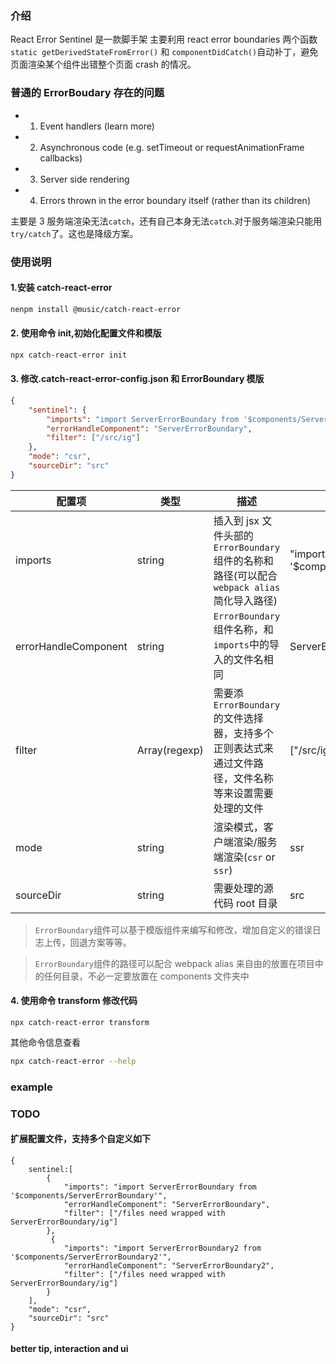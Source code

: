 ### 介绍

React Error Sentinel 是一款脚手架
主要利用 react error boundaries 两个函数
`static getDerivedStateFromError()` 和 `componentDidCatch()`自动补丁，避免页面渲染某个组件出错整个页面 crash 的情况。

### 普通的 ErrorBoudary 存在的问题

-   1. Event handlers (learn more)
-   2. Asynchronous code (e.g. setTimeout or requestAnimationFrame callbacks)
-   3. Server side rendering
-   4. Errors thrown in the error boundary itself (rather than its children)

主要是 3 服务端渲染无法`catch`，还有自己本身无法`catch`.对于服务端渲染只能用`try/catch`了。这也是降级方案。

### 使用说明

#### 1.安装 catch-react-error

```sh
nenpm install @music/catch-react-error
```

#### 2. 使用命令 init,初始化配置文件和模版

```sh
npx catch-react-error init
```

#### 3. 修改.catch-react-error-config.json 和 ErrorBoundary 模版

```json
{
    "sentinel": {
        "imports": "import ServerErrorBoundary from '$components/ServerErrorBoundary'",
        "errorHandleComponent": "ServerErrorBoundary",
        "filter": ["/src/ig"]
    },
    "mode": "csr",
    "sourceDir": "src"
}
```

| 配置项               | 类型          | 描述                                                                                                | example                                                              |
| -------------------- | ------------- | --------------------------------------------------------------------------------------------------- | -------------------------------------------------------------------- |
| imports              | string        | 插入到 jsx 文件头部的`ErrorBoundary`组件的名称和路径(可以配合`webpack alias`简化导入路径)           | "import ServerErrorBoundary from '\$components/ServerErrorBoundary'" |
| errorHandleComponent | string        | `ErrorBoundary`组件名称，和`imports`中的导入的文件名相同                                            | ServerErrorBoundary                                                  |
| filter               | Array(regexp) | 需要添`ErrorBoundary`的文件选择器，支持多个正则表达式来通过文件路径，文件名称等来设置需要处理的文件 | ["/src/ig"]                                                          |
| mode                 | string        | 渲染模式，客户端渲染/服务端渲染(`csr` or `ssr`)                                                     | ssr                                                                  |
| sourceDir            | string        | 需要处理的源代码 root 目录                                                                          | src                                                                  |

> `ErrorBoundary`组件可以基于模版组件来编写和修改，增加自定义的错误日志上传，回退方案等等。

> `ErrorBoundary`组件的路径可以配合 webpack alias 来自由的放置在项目中的任何目录，不必一定要放置在 components 文件夹中

#### 4. 使用命令 transform 修改代码

```shell
npx catch-react-error transform
```

其他命令信息查看

```sh
npx catch-react-error --help
```

### example

### TODO

#### 扩展配置文件，支持多个自定义如下

```
{
    sentinel:[
        {
            "imports": "import ServerErrorBoundary from '$components/ServerErrorBoundary'",
            "errorHandleComponent": "ServerErrorBoundary",
            "filter": ["/files need wrapped with ServerErrorBoundary/ig"]
        },
         {
            "imports": "import ServerErrorBoundary2 from '$components/ServerErrorBoundary2'",
            "errorHandleComponent": "ServerErrorBoundary2",
            "filter": ["/files need wrapped with ServerErrorBoundary/ig"]
        }
    ],
    "mode": "csr",
    "sourceDir": "src"
}

```

#### better tip, interaction and ui
